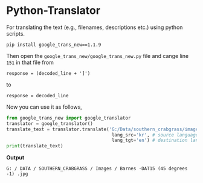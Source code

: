 # Python-Translator

For translating the text (e.g., filenames, descriptions etc.) using python scripts.
```
pip install google_trans_new==1.1.9
```

Then open the `google_trans_new/google_trans_new.py` file and cange line `151` in that file from


```response = (decoded_line + ']')```

to 

```response = decoded_line```


Now you can use it as follows,

```python
from google_trans_new import google_translator  
translator = google_translator()  
translate_text = translator.translate('G:/Data/southern_crabgrass/images/바랭이-dat15(45도-1).JPG', # filename expmple
                                       lang_src='kr', # source language kr=> korean
                                       lang_tgt='en') # destination language en=> english
print(translate_text)
```
**Output**

```
G: / DATA / SOUTHERN_CRABGRASS / Images / Barnes -DAT15 (45 degrees -1) .jpg 
```
